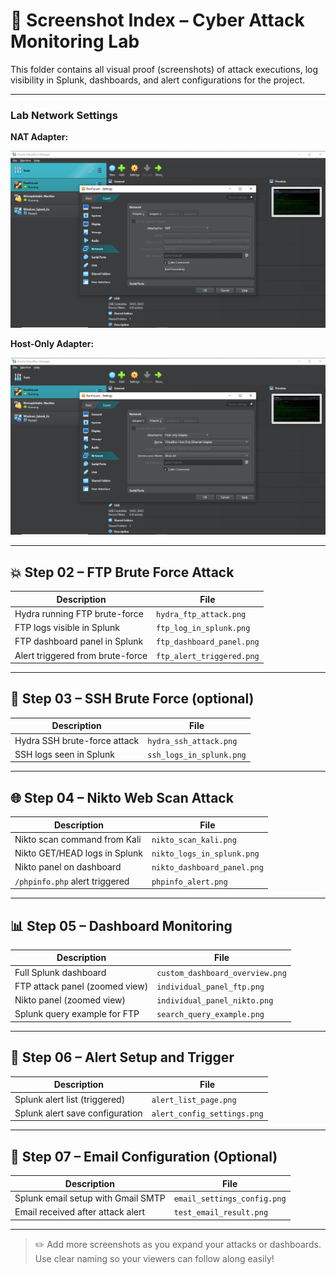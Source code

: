 # 📸 Screenshot Index – Cyber Attack Monitoring Lab

This folder contains all visual proof (screenshots) of attack executions, log visibility in Splunk, dashboards, and alert configurations for the project.

---

### Lab Network Settings

**NAT Adapter:**

![NAT Adapter](lab_network_nat.png)

**Host-Only Adapter:**

![Host-Only Adapter](lab_network_hostonly.png)

---

## 💥 Step 02 – FTP Brute Force Attack

| Description | File |
|------------|------|
| Hydra running FTP brute-force | `hydra_ftp_attack.png` |
| FTP logs visible in Splunk | `ftp_log_in_splunk.png` |
| FTP dashboard panel in Splunk | `ftp_dashboard_panel.png` |
| Alert triggered from brute-force | `ftp_alert_triggered.png` |

---

## 🔎 Step 03 – SSH Brute Force (optional)

| Description | File |
|------------|------|
| Hydra SSH brute-force attack | `hydra_ssh_attack.png` |
| SSH logs seen in Splunk | `ssh_logs_in_splunk.png` |

---

## 🌐 Step 04 – Nikto Web Scan Attack

| Description | File |
|------------|------|
| Nikto scan command from Kali | `nikto_scan_kali.png` |
| Nikto GET/HEAD logs in Splunk | `nikto_logs_in_splunk.png` |
| Nikto panel on dashboard | `nikto_dashboard_panel.png` |
| `/phpinfo.php` alert triggered | `phpinfo_alert.png` |

---

## 📊 Step 05 – Dashboard Monitoring

| Description | File |
|------------|------|
| Full Splunk dashboard | `custom_dashboard_overview.png` |
| FTP attack panel (zoomed view) | `individual_panel_ftp.png` |
| Nikto panel (zoomed view) | `individual_panel_nikto.png` |
| Splunk query example for FTP | `search_query_example.png` |

---

## 🔔 Step 06 – Alert Setup and Trigger

| Description | File |
|------------|------|
| Splunk alert list (triggered) | `alert_list_page.png` |
| Splunk alert save configuration | `alert_config_settings.png` |

---

## 📧 Step 07 – Email Configuration (Optional)

| Description | File |
|------------|------|
| Splunk email setup with Gmail SMTP | `email_settings_config.png` |
| Email received after attack alert | `test_email_result.png` |

---

> ✏️ Add more screenshots as you expand your attacks or dashboards. Use clear naming so your viewers can follow along easily!

